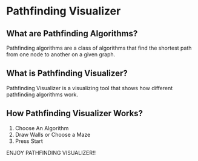 # Pathfinding Visualizer
## What are Pathfinding Algorithms?
Pathfinding algorithms are a class of algorithms that find the shortest path from one node to another on a given graph.
## What is Pathfinding Visualizer?
Pathfinding Visualizer is a visualizing tool that shows how different pathfinding algorithms work.
## How Pathfinding Visualizer Works?
1. Choose An Algorithm
2. Draw Walls or Choose a Maze
3. Press Start

ENJOY PATHFINDING VISUALIZER!!
